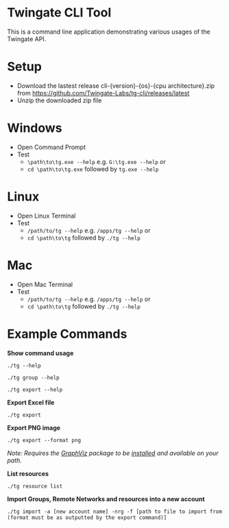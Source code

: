 Twingate CLI Tool
===========================
This is a command line application demonstrating various usages of the Twingate API.


Setup
===========================
* Download the lastest release cli-{version}-{os}-{cpu architecture}.zip from https://github.com/Twingate-Labs/tg-cli/releases/latest<br />
* Unzip the downloaded zip file


Windows
===========================
* Open Command Prompt
* Test
  * ```\path\to\tg.exe --help``` e.g. ```G:\tg.exe --help``` or 
  * ```cd \path\to\tg.exe``` followed by ```tg.exe --help```


Linux
===========================
* Open Linux Terminal
* Test
  *  ```/path/to/tg --help``` e.g. ```/apps/tg --help``` or 
  *  ```cd \path\to\tg``` followed by ```./tg --help```


Mac
===========================
* Open Mac Terminal
* Test
  *  ```/path/to/tg --help``` e.g. ```/apps/tg --help``` or 
  *  ```cd \path\to\tg``` followed by ```./tg --help```


Example Commands
===========================
**Show command usage**

``./tg --help``

``./tg group --help``

``./tg export --help``

**Export Excel file**

``./tg export``

**Export PNG image**

``./tg export --format png``

*Note: Requires the [GraphViz](https://graphviz.gitlab.io) package to be [installed](https://graphviz.gitlab.io/download/#executable-packages) and available on your path.*

**List resources**

``./tg resource list``


**Import Groups, Remote Networks and resources into a new account**

``./tg import -a [new account name] -nrg -f [path to file to import from (format must be as outputted by the export command)]``
